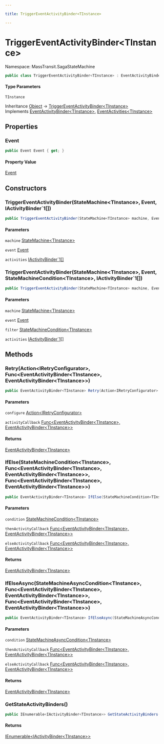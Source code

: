 ```yaml
---

title: TriggerEventActivityBinder<TInstance>

---
```


# TriggerEventActivityBinder\<TInstance\>

Namespace: MassTransit.SagaStateMachine

```csharp
public class TriggerEventActivityBinder<TInstance> : EventActivityBinder<TInstance>, EventActivities<TInstance>
```

#### Type Parameters

`TInstance`<br/>

Inheritance [Object](https://learn.microsoft.com/en-us/dotnet/api/system.object) → [TriggerEventActivityBinder\<TInstance\>](../masstransit-sagastatemachine/triggereventactivitybinder-1)<br/>
Implements [EventActivityBinder\<TInstance\>](../masstransit/eventactivitybinder-1), [EventActivities\<TInstance\>](../masstransit/eventactivities-1)

## Properties

### **Event**

```csharp
public Event Event { get; }
```

#### Property Value

[Event](../../masstransit-abstractions/masstransit/event)<br/>

## Constructors

### **TriggerEventActivityBinder(StateMachine\<TInstance\>, Event, IActivityBinder`1[])**

```csharp
public TriggerEventActivityBinder(StateMachine<TInstance> machine, Event event, IActivityBinder`1[] activities)
```

#### Parameters

`machine` [StateMachine\<TInstance\>](../../masstransit-abstractions/masstransit/statemachine-1)<br/>

`event` [Event](../../masstransit-abstractions/masstransit/event)<br/>

`activities` [IActivityBinder`1[]](../masstransit-sagastatemachine/iactivitybinder-1)<br/>

### **TriggerEventActivityBinder(StateMachine\<TInstance\>, Event, StateMachineCondition\<TInstance\>, IActivityBinder`1[])**

```csharp
public TriggerEventActivityBinder(StateMachine<TInstance> machine, Event event, StateMachineCondition<TInstance> filter, IActivityBinder`1[] activities)
```

#### Parameters

`machine` [StateMachine\<TInstance\>](../../masstransit-abstractions/masstransit/statemachine-1)<br/>

`event` [Event](../../masstransit-abstractions/masstransit/event)<br/>

`filter` [StateMachineCondition\<TInstance\>](../../masstransit-abstractions/masstransit/statemachinecondition-1)<br/>

`activities` [IActivityBinder`1[]](../masstransit-sagastatemachine/iactivitybinder-1)<br/>

## Methods

### **Retry(Action\<IRetryConfigurator\>, Func\<EventActivityBinder\<TInstance\>, EventActivityBinder\<TInstance\>\>)**

```csharp
public EventActivityBinder<TInstance> Retry(Action<IRetryConfigurator> configure, Func<EventActivityBinder<TInstance>, EventActivityBinder<TInstance>> activityCallback)
```

#### Parameters

`configure` [Action\<IRetryConfigurator\>](https://learn.microsoft.com/en-us/dotnet/api/system.action-1)<br/>

`activityCallback` [Func\<EventActivityBinder\<TInstance\>, EventActivityBinder\<TInstance\>\>](https://learn.microsoft.com/en-us/dotnet/api/system.func-2)<br/>

#### Returns

[EventActivityBinder\<TInstance\>](../masstransit/eventactivitybinder-1)<br/>

### **IfElse(StateMachineCondition\<TInstance\>, Func\<EventActivityBinder\<TInstance\>, EventActivityBinder\<TInstance\>\>, Func\<EventActivityBinder\<TInstance\>, EventActivityBinder\<TInstance\>\>)**

```csharp
public EventActivityBinder<TInstance> IfElse(StateMachineCondition<TInstance> condition, Func<EventActivityBinder<TInstance>, EventActivityBinder<TInstance>> thenActivityCallback, Func<EventActivityBinder<TInstance>, EventActivityBinder<TInstance>> elseActivityCallback)
```

#### Parameters

`condition` [StateMachineCondition\<TInstance\>](../../masstransit-abstractions/masstransit/statemachinecondition-1)<br/>

`thenActivityCallback` [Func\<EventActivityBinder\<TInstance\>, EventActivityBinder\<TInstance\>\>](https://learn.microsoft.com/en-us/dotnet/api/system.func-2)<br/>

`elseActivityCallback` [Func\<EventActivityBinder\<TInstance\>, EventActivityBinder\<TInstance\>\>](https://learn.microsoft.com/en-us/dotnet/api/system.func-2)<br/>

#### Returns

[EventActivityBinder\<TInstance\>](../masstransit/eventactivitybinder-1)<br/>

### **IfElseAsync(StateMachineAsyncCondition\<TInstance\>, Func\<EventActivityBinder\<TInstance\>, EventActivityBinder\<TInstance\>\>, Func\<EventActivityBinder\<TInstance\>, EventActivityBinder\<TInstance\>\>)**

```csharp
public EventActivityBinder<TInstance> IfElseAsync(StateMachineAsyncCondition<TInstance> condition, Func<EventActivityBinder<TInstance>, EventActivityBinder<TInstance>> thenActivityCallback, Func<EventActivityBinder<TInstance>, EventActivityBinder<TInstance>> elseActivityCallback)
```

#### Parameters

`condition` [StateMachineAsyncCondition\<TInstance\>](../../masstransit-abstractions/masstransit/statemachineasynccondition-1)<br/>

`thenActivityCallback` [Func\<EventActivityBinder\<TInstance\>, EventActivityBinder\<TInstance\>\>](https://learn.microsoft.com/en-us/dotnet/api/system.func-2)<br/>

`elseActivityCallback` [Func\<EventActivityBinder\<TInstance\>, EventActivityBinder\<TInstance\>\>](https://learn.microsoft.com/en-us/dotnet/api/system.func-2)<br/>

#### Returns

[EventActivityBinder\<TInstance\>](../masstransit/eventactivitybinder-1)<br/>

### **GetStateActivityBinders()**

```csharp
public IEnumerable<IActivityBinder<TInstance>> GetStateActivityBinders()
```

#### Returns

[IEnumerable\<IActivityBinder\<TInstance\>\>](https://learn.microsoft.com/en-us/dotnet/api/system.collections.generic.ienumerable-1)<br/>
